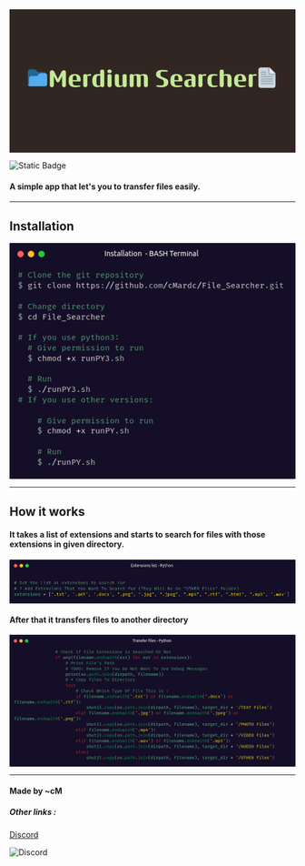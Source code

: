 
<img src="img/banner.png" align="center" alt="Alt text" title="Logo">



![Static Badge](https://img.shields.io/badge/Language-Python-blue)



<h4>A simple app that let's you to transfer files easily.</h4>

<hr>
<h2>Installation</h2>
<img src="img/installation.png" align="center" alt="Alt text" title="Logo">
<hr>
<h2>How it works</h2>
<h4>It takes a list of extensions and starts to search for files with those extensions in given directory.</h4>

<img src="img/help1.png" align="center" alt="Alt text" title="Logo">

<h4>After that it transfers files to another directory</h4>


<img src="img/help2.png" align="center" alt="Alt text" title="Logo">


<hr>
<h4>Made by ~cM</h4>
<h5>Other links : </h5>
<a href="https://discord.gg/5W4XtHkc6g">Discord</a>

![Discord](https://img.shields.io/discord/1051030547402588170)

